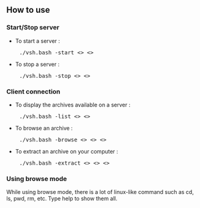 ## How to use

### Start/Stop server

* To start a server :
<pre>
	./vsh.bash -start <<destination>> <<port>>
</pre>
* To stop a server :
<pre>
	./vsh.bash -stop <<destination>> <<port>>
</pre>

### Client connection

* To display the archives available on a server :
<pre>
	./vsh.bash -list <<destination>> <<port>>
</pre>
* To browse an archive :
<pre>
	./vsh.bash -browse <<destination>> <<port>> <<archive_name>>
</pre>
* To extract an archive on your computer :
<pre>
	./vsh.bash -extract <<destination>> <<port>> <<archive_name>>
</pre>

### Using browse mode

While using browse mode, there is a lot of linux-like command such as cd, ls, pwd, rm, etc. Type help to show them all.
